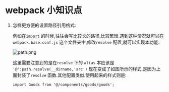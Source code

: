 # webpack 小知识点  

1. 怎样更方便的设置路径引用格式:  

   例如在`import` 的时候,往往会写比较长的路径,比较繁琐.遇到这种情况就可以在`webpack.base.conf.js` 这个文件夹中,修改`resolve` 配置,就可以实现本功能:

   ![path.png](https://i.loli.net/2017/12/10/5a2d37f44cafa.png) 

   这里需要注意到的是在`resolve` 下的 `alias` 本应该是` '@':path.resolve(__dirname,'src')` 现在变成了如图所示的样式,是因为上面封装了`resolve` 函数.其他配置类似.使用起来的样式则是:  

   `import Goods from '@/components/goods/goods';` 
